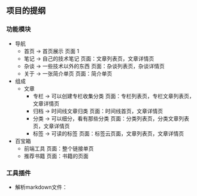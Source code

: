 ## 项目的提纲
### 功能模块
- 导航
  - 首页 -> 首页展示                   页面   1
  - 笔记 -> 自己的技术笔记              页面：文章列表页，文章详情页
  - 杂谈 -> 一些技术以外的东西          页面：杂谈列表页，杂谈详情页
  - 关于 -> 一张简介单页                页面：简介单页
- 组成
  - 文章
    - 专栏 -> 可以创建专栏收集分类       页面：专栏列表页，专栏文章列表页，文章详情页
    - 归档 -> 时间线文章归类             页面：时间线首页，文章详情页
    - 分类 -> 可以细分，看有那些分类      页面：分类列表页，分类文章列表页，文章详情页
    - 标签 -> 可读的标签                 页面：标签云页面，文章列表页，文章详情页
- 百宝箱
  - 前端工具                             页面：整个链接单页
  - 推荐书籍                             页面：书籍的页面
### 工具插件
- 解析markdown文件：